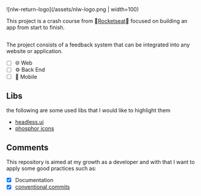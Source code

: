 ![nlw-return-logo](/assets/nlw-logo.png | width=100)

This project is a crash course from 🚀[Rocketseat](https://www.rocketseat.com.br/)🚀 focused on building an app from start to finish.

##

The project consists of a feedback system that can be integrated into any website or application.

- [ ] 🌐 Web
- [ ] ⚙️ Back End
- [ ] 📱 Mobile

## Libs

the following are some used libs that I would like to highlight them

- [headless.ui](https://headlessui.dev/)
- [phosphor icons](https://phosphoricons.com/)

## Comments

This repository is aimed at my growth as a developer and with that I want to apply some good practices such as:

- [x] Documentation
- [x] [conventional commits](https://www.conventionalcommits.org/en/v1.0.0/)
